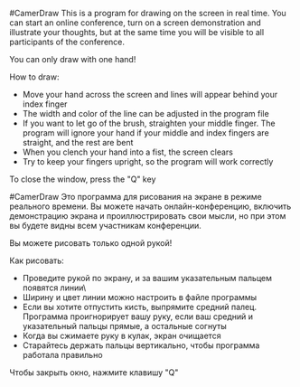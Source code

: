 #CamerDraw
This is a program for drawing on the screen in real time. You can start an online conference, turn on a screen demonstration and illustrate your thoughts, but at the same time you will be visible to all participants of the conference.

You can only draw with one hand!

How to draw:
- Move your hand across the screen and lines will appear behind your index finger
- The width and color of the line can be adjusted in the program file
- If you want to let go of the brush, straighten your middle finger. The program will ignore your hand if your middle and index fingers are straight, and the rest are bent
- When you clench your hand into a fist, the screen clears
- Try to keep your fingers upright, so the program will work correctly

To close the window, press the "Q" key

#CamerDraw
Это программа для рисования на экране в режиме реального времени. Вы можете начать онлайн-конференцию, включить демонстрацию экрана и проиллюстрировать свои мысли, но при этом вы будете видны всем участникам конференции.

Вы можете рисовать только одной рукой!

Как рисовать:
- Проведите рукой по экрану, и за вашим указательным пальцем появятся линии\
- Ширину и цвет линии можно настроить в файле программы
- Если вы хотите отпустить кисть, выпрямите средний палец. Программа проигнорирует вашу руку, если ваш средний и указательный пальцы прямые, а остальные согнуты
- Когда вы сжимаете руку в кулак, экран очищается
- Старайтесь держать пальцы вертикально, чтобы программа работала правильно

Чтобы закрыть окно, нажмите клавишу "Q"